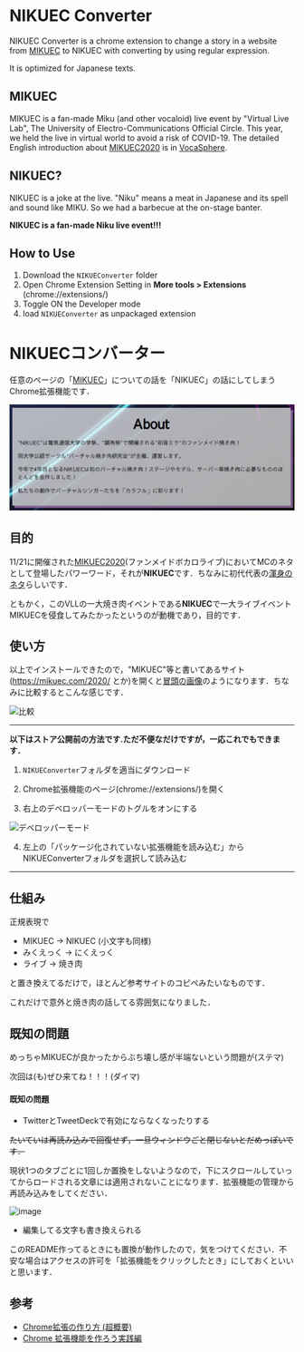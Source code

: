 [MIKUEC]:https://mikuec.com/2020/

# NIKUEC Converter
NIKUEC Converter is a chrome extension to change a story in a website from [MIKUEC] to NIKUEC with converting by using regular expression.

It is optimized for Japanese texts.

## MIKUEC
MIKUEC is a fan-made Miku (and other vocaloid) live event by "Virtual Live Lab", The University of Electro-Communications Official Circle. This year, we held the live in virtual world to avoid a risk of COVID-19. The detailed English introduction about [MIKUEC2020][MIKUEC] is in [VocaSphere](https://vocasphere.net/2020/11/miku-ec-fan-made-livestream-announced-for-this-month/). 

## NIKUEC?
NIKUEC is a joke at the live. "Niku" means a meat in Japanese and its spell and sound like MIKU. So we had a barbecue at the on-stage banter. 

**NIKUEC is a fan-made Niku live event!!!**

## How to Use
1. Download the `NIKUEConverter` folder
1. Open Chrome Extension Setting in **More tools > Extensions** (chrome://extensions/)
1. Toggle ON the Developer mode
1. load `NIKUEConverter` as unpackaged extension

# NIKUECコンバーター

任意のページの「[MIKUEC]」についての話を「NIKUEC」の話にしてしまうChrome拡張機能です．

![NIKUEC](NIKUEC.png)

## 目的

11/21に開催された[MIKUEC2020][MIKUEC](ファンメイドボカロライブ)においてMCのネタとして登場したパワーワード，それが**NIKUEC**です．ちなみに初代代表の[渾身のネタ](https://twitter.com/yuzu_movie_39/status/1148244704531628033?s=20)らしいです．

ともかく，このVLLの一大焼き肉イベントである**NIKUEC**で一大ライブイベントMIKUECを侵食してみたかったというのが動機であり，目的です．

## 使い方



以上でインストールできたので，"MIKUEC"等と書いてあるサイト(https://mikuec.com/2020/ とか)を開くと[冒頭の画像](NIKUEC.png)のようになります．ちなみに比較するとこんな感じです．

![比較](https://user-images.githubusercontent.com/49985092/99900779-00628b80-2cf5-11eb-8b5b-d9a878cd0dd5.png)

***
**以下はストア公開前の方法です.ただ不便なだけですが，一応これでもできます．**

1. `NIKUEConverter`フォルダを適当にダウンロード

1. Chrome拡張機能のページ(chrome://extensions/)を開く

1. 右上のデベロッパーモードのトグルをオンにする

![デベロッパーモード](https://user-images.githubusercontent.com/49985092/99900568-8a115980-2cf3-11eb-8390-b760df9d72e4.png)

4. 左上の「パッケージ化されていない拡張機能を読み込む」からNIKUEConverterフォルダを選択して読み込む
***

## 仕組み

正規表現で

+ MIKUEC → NIKUEC (小文字も同様)
+ みくえっく → にくえっく
+ ライブ → 焼き肉

と置き換えてるだけで，ほとんど参考サイトのコピペみたいなものです．

これだけで意外と焼き肉の話してる雰囲気になりました．

## 既知の問題

めっちゃMIKUECが良かったからぶち壊し感が半端ないという問題が(ステマ)

次回は(も)ぜひ来てね！！！(ダイマ)

#### 既知の問題

+ TwitterとTweetDeckで有効にならなくなったりする

~~たいていは再読み込みで回復せず，一旦ウィンドウごと閉じないとだめっぽいです．~~

現状1つのタブごとに1回しか置換をしないようなので，下にスクロールしていってからロードされる文章には適用されないことになります．拡張機能の管理から再読み込みをしてください．

![image](https://user-images.githubusercontent.com/49985092/99905191-c4d6ba00-2d12-11eb-9c3d-15397884f7e3.png)

+ 編集してる文字も書き換えられる

このREADME作ってるときにも置換が動作したので，気をつけてください．不安な場合はアクセスの許可を「拡張機能をクリックしたとき」にしておくといいと思います．

## 参考

+ [Chrome拡張の作り方 (超概要)](https://qiita.com/RyBB/items/32b2a7b879f21b3edefc#%E3%82%B3%E3%83%BC%E3%83%89-1)
+ [Chrome 拡張機能を作ろう実践編](http://www2.kobe-u.ac.jp/~tnishida/programming/ChromeExtension-02.html#regexp)


